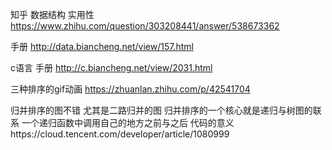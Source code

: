 知乎 数据结构 实用性 https://www.zhihu.com/question/303208441/answer/538673362

手册 http://data.biancheng.net/view/157.html

c语言 手册 http://c.biancheng.net/view/2031.html

三种排序的gif动画 https://zhuanlan.zhihu.com/p/42541704

归并排序的图不错 尤其是二路归并的图 归并排序的一个核心就是递归与树图的联系 一个递归函数中调用自己的地方之前与之后 代码的意义https://cloud.tencent.com/developer/article/1080999
